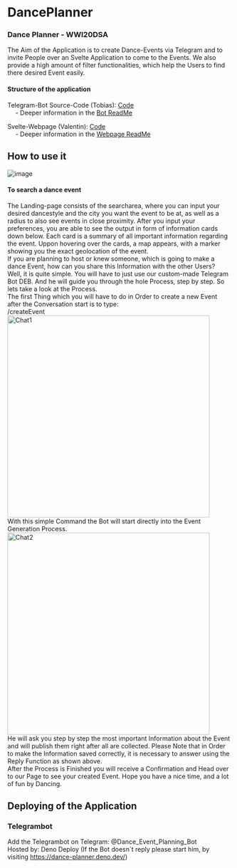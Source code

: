 # DancePlanner

### Dance Planner - WWI20DSA


The Aim of the Application is to create Dance-Events via Telegram and to invite People over an Svelte Application to come to the Events. We also provide a high amount of filter functionalities, which help the Users to find there desired Event easily.

#### Structure of the application

Telegram-Bot Source-Code (Tobias): [Code](https://github.com/ValentinHae/DancePlanner/tree/main/TelegramBot)<br />
&emsp; - Deeper information in the [Bot ReadMe](https://github.com/ValentinHae/DancePlanner/blob/main/TelegramBot/README.md)

Svelte-Webpage (Valentin): [Code](https://github.com/ValentinHae/DancePlanner/tree/main/DancePlanner) <br />
&emsp; - Deeper information in the [Webpage ReadMe](https://github.com/ValentinHae/DancePlanner/blob/main/DancePlanner/README.md)

## How to use it

![image](https://user-images.githubusercontent.com/79450010/152698649-5d29b4a6-d90c-4a4a-88ce-5d427a760862.png)

#### To search a dance event

The Landing-page consists of the searcharea, where you can input your desired dancestyle and the city you want the event to be at, as well as a radius to also see events in close proximity. After you input your preferences, you are able to see the output in form of information cards down below. Each card is a summary of all important information regarding the event. Uppon hovering over the cards, a map appears, with a marker showing you the exact geolocation of the event.
<br />
If you are planning to host or knew someone, which is going to make a dance Event, how can you share this Information with the other Users?  <br />
Well, it is quite simple. You will have to just use our custom-made Telegram Bot DEB. And he will guide you through the hole Process, step by step. So lets take a look at the Process.
<br />
The first Thing which you will have to do in Order to create a new Event after the Conversation start is to type: <br />/createEvent <br />
<img width="454" alt="Chat1" src="https://user-images.githubusercontent.com/59162254/154306435-da048260-3cb6-47f2-aa3b-e1226d22c3cf.png"><br />
With this simple Command the Bot will start directly into the Event Generation Process. <br /><img width="454" alt="Chat2" src="https://user-images.githubusercontent.com/59162254/154306692-d0542b73-4c44-4e85-a38b-af43b670dde5.png"> <br />
He will ask you step by step the most important Information about the Event and will publish them right after all are collected.
Please Note that in Order to make the Information saved correctly, it is necessary to answer using the Reply Function as shown above.
<br />
After the Process is Finished you will receive a Confirmation and Head over to our Page to see your created Event.
Hope you have a nice time, and a lot of fun by Dancing.

## Deploying of the Application 

### Telegrambot
Add the Telegrambot on Telegram: @Dance_Event_Planning_Bot <br />
Hosted by: Deno Deploy (If the Bot doesn`t reply please start him, by visiting https://dance-planner.deno.dev/)

